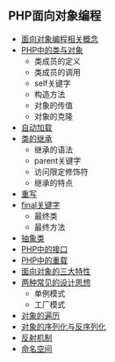 ## PHP面向对象编程

* [面向对象编程相关概念](面向对象1.md)
* [PHP中的类与对象](面向对象1.md)
  * 类成员的定义
  * 类成员的调用
  * self关键字
  * 构造方法
  * 对象的传值
  * 对象的克隆
* [自动加载](面向对象2.md)
* [类的继承](面向对象2.md)
  * 继承的语法
  * parent关键字
  * 访问限定修饰符
  * 继承的特点
* [重写](面向对象2.md)
* [final关键字](面向对象2.md)
  * 最终类
  * 最终方法
* [抽象类](面向对象2.md)
* [PHP中的接口](面向对象3.md)
* [PHP中的重载](面向对象3.md)
* [面向对象的三大特性](面向对象3.md)
* [两种常见的设计思想](面向对象3.md)
  * 单例模式
  * 工厂模式
* [对象的遍历](面向对象4.md)
* [对象的序列化与反序列化](面向对象4.md)
* [反射机制](面向对象4.md)
* [命名空间](面向对象4.md)
